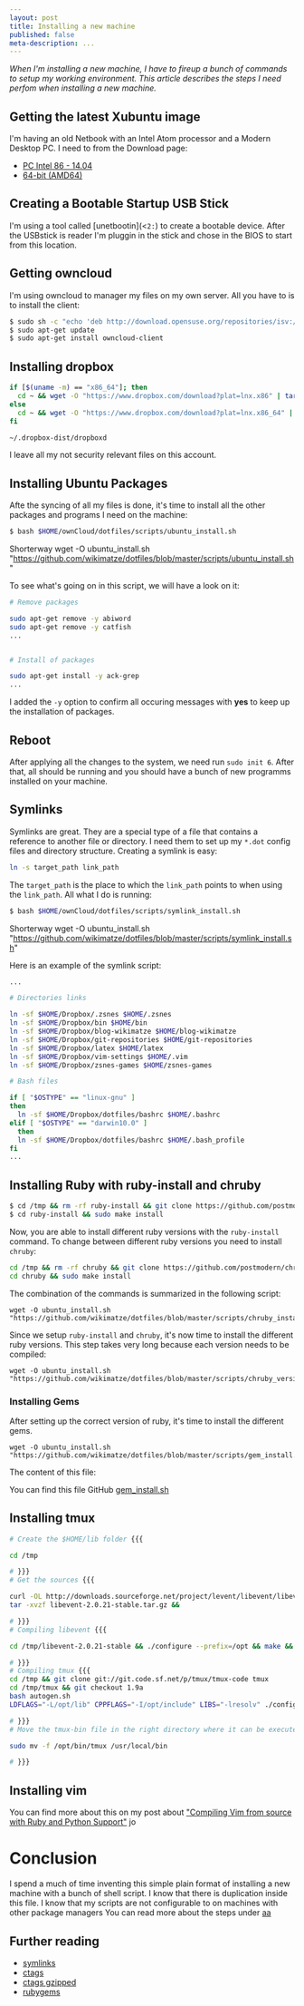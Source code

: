 ```yaml
---
layout: post
title: Installing a new machine
published: false
meta-description: ...
---
```

*When I'm installing a new machine, I have to fireup a bunch of commands to setup my working environment. This
article describes the steps I need perfom when installing a new machine.*


## Getting the latest Xubuntu image

I'm having an old Netbook with an Intel Atom processor and a Modern Desktop PC. I need to from the Download page:


- [PC Intel 86 - 14.04](http://ftp.tu-chemnitz.de/pub/linux/ubuntu-cdimage/xubuntu/releases/trusty/release/xubuntu-14.04-desktop-i386.iso)
- [64-bit (AMD64)](http://ftp.tu-chemnitz.de/pub/linux/ubuntu-cdimage/xubuntu/releases/trusty/release/xubuntu-14.04-desktop-amd64.iso)


## Creating a Bootable Startup USB Stick

I'm using a tool called [unetbootin](<`2:`) to create a bootable device. After the USBstick is reader I'm pluggin in
the stick and chose in the BIOS to start from this location.


## Getting owncloud

I'm using owncloud to manager my files on my own server. All you have to is to install the client:


```bash
$ sudo sh -c "echo 'deb http://download.opensuse.org/repositories/isv:/ownCloud:/desktop/xUbuntu_14.04/ /' >> /etc/apt/sources.list.d/owncloud-client.list"
$ sudo apt-get update
$ sudo apt-get install owncloud-client
```


## Installing dropbox

```bash
if [$(uname -m) == "x86_64"]; then
  cd ~ && wget -O "https://www.dropbox.com/download?plat=lnx.x86" | tar xzf -
else
  cd ~ && wget -O "https://www.dropbox.com/download?plat=lnx.x86_64" | tar xzf -
fi

~/.dropbox-dist/dropboxd
```

I leave all my not security relevant files on this account.


## Installing Ubuntu Packages

Afte the syncing of all my files is done, it's time to install all the other packages and programs I need on the
machine:


```bash
$ bash $HOME/ownCloud/dotfiles/scripts/ubuntu_install.sh
```

Shorterway wget -O ubuntu_install.sh "https://github.com/wikimatze/dotfiles/blob/master/scripts/ubuntu_install.sh"


To see what's going on in this script, we will have a look on it:


```bash
# Remove packages

sudo apt-get remove -y abiword
sudo apt-get remove -y catfish
...


# Install of packages

sudo apt-get install -y ack-grep
...
```


I added the `-y` option to confirm all occuring messages with **yes** to keep up the installation of packages.


## Reboot

After applying all the changes to the system, we need run `sudo init 6`. After that, all should be running and you should have a bunch of new programms installed on your machine.


## Symlinks

Symlinks are great. They are a special type of a file that contains a reference to another file or directory. I need them to set up my `*.dot` config files and directory structure. Creating a symlink is easy:


```bash
ln -s target_path link_path
```


The `target_path` is the place to which the `link_path` points to when using the `link_path`.  All what I do is running:


```bash
$ bash $HOME/ownCloud/dotfiles/scripts/symlink_install.sh
```

Shorterway wget -O ubuntu_install.sh "https://github.com/wikimatze/dotfiles/blob/master/scripts/symlink_install.sh"


Here is an example of the symlink script:


```bash
...

# Directories links

ln -sf $HOME/Dropbox/.zsnes $HOME/.zsnes
ln -sf $HOME/Dropbox/bin $HOME/bin
ln -sf $HOME/Dropbox/blog-wikimatze $HOME/blog-wikimatze
ln -sf $HOME/Dropbox/git-repositories $HOME/git-repositories
ln -sf $HOME/Dropbox/latex $HOME/latex
ln -sf $HOME/Dropbox/vim-settings $HOME/.vim
ln -sf $HOME/Dropbox/zsnes-games $HOME/zsnes-games

# Bash files

if [ "$OSTYPE" == "linux-gnu" ]
then
  ln -sf $HOME/Dropbox/dotfiles/bashrc $HOME/.bashrc
elif [ "$OSTYPE" == "darwin10.0" ]
  then
  ln -sf $HOME/Dropbox/dotfiles/bashrc $HOME/.bash_profile
fi
...
```


## Installing Ruby with ruby-install and chruby
```bash
$ cd /tmp && rm -rf ruby-install && git clone https://github.com/postmodern/ruby-install.git
$ cd ruby-install && sudo make install
```

Now, you are able to install different ruby versions with the `ruby-install` command. To change between different ruby
versions you need to install `chruby`:


```bash
cd /tmp && rm -rf chruby && git clone https://github.com/postmodern/chruby.git
cd chruby && sudo make install
```

The combination of the commands is summarized in the following script:


```
wget -O ubuntu_install.sh "https://github.com/wikimatze/dotfiles/blob/master/scripts/chruby_install.sh"
```

Since we setup `ruby-install` and `chruby`, it's now time to install the different ruby versions. This step takes very
long because each version needs to be compiled:


```
wget -O ubuntu_install.sh "https://github.com/wikimatze/dotfiles/blob/master/scripts/chruby_versions_install.sh"
```

### Installing Gems

After setting up the correct version of ruby, it's time to install the different gems.

```
wget -O ubuntu_install.sh "https://github.com/wikimatze/dotfiles/blob/master/scripts/gem_install.sh"
```


The content of this file:


You can find this file GitHub
[gem_install.sh](https://github.com/wikimatze/dotfiles/blob/master/scripts/gem_install.sh)


## Installing tmux


```bash
# Create the $HOME/lib folder {{{

cd /tmp

# }}}
# Get the sources {{{

curl -OL http://downloads.sourceforge.net/project/levent/libevent/libevent-2.0/libevent-2.0.21-stable.tar.gz
tar -xvzf libevent-2.0.21-stable.tar.gz &&

# }}}
# Compiling libevent {{{

cd /tmp/libevent-2.0.21-stable && ./configure --prefix=/opt && make && sudo make install

# }}}
# Compiling tmux {{{
cd /tmp && git clone git://git.code.sf.net/p/tmux/tmux-code tmux
cd /tmp/tmux && git checkout 1.9a
bash autogen.sh
LDFLAGS="-L/opt/lib" CPPFLAGS="-I/opt/include" LIBS="-lresolv" ./configure --prefix=/opt && make && sudo make install

# }}}
# Move the tmux-bin file in the right directory where it can be executed {{{

sudo mv -f /opt/bin/tmux /usr/local/bin

# }}}
```


## Installing vim

You can find more about this on my post about ["Compiling Vim from source with Ruby and Python Support"](/compiling-vim-from-source-for-ubuntu-and-mac-with-rbenv/)
jo


# Conclusion

I spend a much of time inventing this simple plain format of installing a new machine with a bunch of shell script. I know
that there is duplication inside this file. I know that my scripts are not configurable to on machines with other package
managers
You can read more about the steps under [aa](/compiling-vim-from-source-for-ubuntu-and-mac-with-rben)

## Further reading

- [symlinks](http://en.wikipedia.org/wiki/Symbolic_link "symbolic link")
- [ctags](http://en.wikipedia.org/wiki/Ctags "ctags")
- [ctags gzipped](http://prdownloads.sourceforge.net/ctags/ctags-5.8.tar.gz "ctags gzipped")
- [rubygems](http://rubygems.org/ "rubygems")

